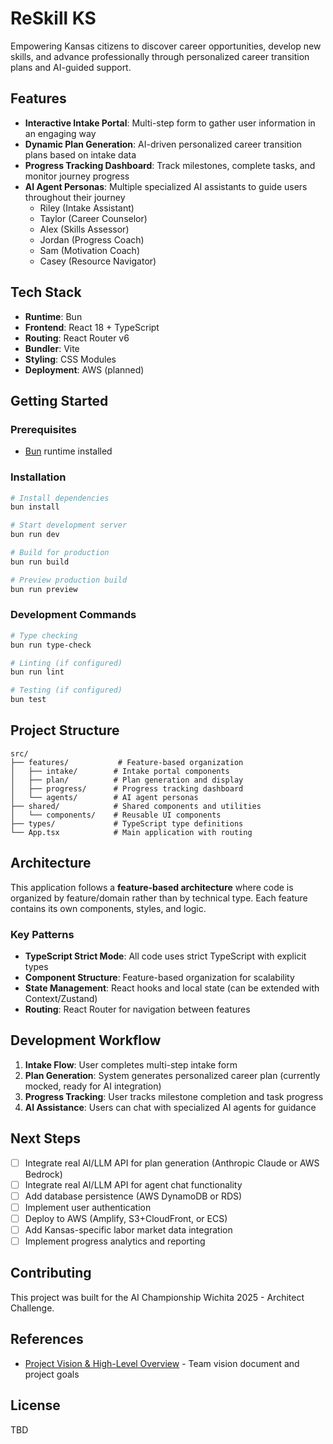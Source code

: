 # ReSkill KS

Empowering Kansas citizens to discover career opportunities, develop new skills, and advance professionally through personalized career transition plans and AI-guided support.

## Features

- **Interactive Intake Portal**: Multi-step form to gather user information in an engaging way
- **Dynamic Plan Generation**: AI-driven personalized career transition plans based on intake data
- **Progress Tracking Dashboard**: Track milestones, complete tasks, and monitor journey progress
- **AI Agent Personas**: Multiple specialized AI assistants to guide users throughout their journey
  - Riley (Intake Assistant)
  - Taylor (Career Counselor)
  - Alex (Skills Assessor)
  - Jordan (Progress Coach)
  - Sam (Motivation Coach)
  - Casey (Resource Navigator)

## Tech Stack

- **Runtime**: Bun
- **Frontend**: React 18 + TypeScript
- **Routing**: React Router v6
- **Bundler**: Vite
- **Styling**: CSS Modules
- **Deployment**: AWS (planned)

## Getting Started

### Prerequisites

- [Bun](https://bun.sh) runtime installed

### Installation

```bash
# Install dependencies
bun install

# Start development server
bun run dev

# Build for production
bun run build

# Preview production build
bun run preview
```

### Development Commands

```bash
# Type checking
bun run type-check

# Linting (if configured)
bun run lint

# Testing (if configured)
bun test
```

## Project Structure

```
src/
├── features/           # Feature-based organization
│   ├── intake/        # Intake portal components
│   ├── plan/          # Plan generation and display
│   ├── progress/      # Progress tracking dashboard
│   └── agents/        # AI agent personas
├── shared/            # Shared components and utilities
│   └── components/    # Reusable UI components
├── types/             # TypeScript type definitions
└── App.tsx            # Main application with routing
```

## Architecture

This application follows a **feature-based architecture** where code is organized by feature/domain rather than by technical type. Each feature contains its own components, styles, and logic.

### Key Patterns

- **TypeScript Strict Mode**: All code uses strict TypeScript with explicit types
- **Component Structure**: Feature-based organization for scalability
- **State Management**: React hooks and local state (can be extended with Context/Zustand)
- **Routing**: React Router for navigation between features

## Development Workflow

1. **Intake Flow**: User completes multi-step intake form
2. **Plan Generation**: System generates personalized career plan (currently mocked, ready for AI integration)
3. **Progress Tracking**: User tracks milestone completion and task progress
4. **AI Assistance**: Users can chat with specialized AI agents for guidance

## Next Steps

- [ ] Integrate real AI/LLM API for plan generation (Anthropic Claude or AWS Bedrock)
- [ ] Integrate real AI/LLM API for agent chat functionality
- [ ] Add database persistence (AWS DynamoDB or RDS)
- [ ] Implement user authentication
- [ ] Deploy to AWS (Amplify, S3+CloudFront, or ECS)
- [ ] Add Kansas-specific labor market data integration
- [ ] Implement progress analytics and reporting

## Contributing

This project was built for the AI Championship Wichita 2025 - Architect Challenge.

## References

- [Project Vision & High-Level Overview](https://docs.google.com/document/d/10wFO0kH4dSxpM89E1HsRr-z-TxXcfdvX-Km2PV53A9U/edit?tab=t.0) - Team vision document and project goals

## License

TBD
